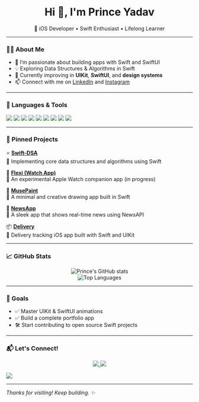 <h1 align="center">Hi 👋, I'm Prince Yadav</h1>

<p align="center">
  📱 iOS Developer • Swift Enthusiast • Lifelong Learner
</p>

---

### 🧑‍💻 About Me

- 🚀 I’m passionate about building apps with Swift and SwiftUI  
- 💡 Exploring Data Structures & Algorithms in Swift  
- 🌱 Currently improving in **UIKit**, **SwiftUI**, and **design systems**  
- 📫 Connect with me on [LinkedIn](https://www.linkedin.com/in/prince-yadav0108ios) and [Instagram](https://www.instagram.com/prince_ya_01/)  

---

### 🔧 Languages & Tools

<p align="left">
  <img src="https://img.shields.io/badge/Swift-F05138?style=for-the-badge&logo=swift&logoColor=white" />
  <img src="https://img.shields.io/badge/Xcode-147EFB?style=for-the-badge&logo=Xcode&logoColor=white" />
  <img src="https://img.shields.io/badge/SwiftUI-0D1117?style=for-the-badge&logo=swift&logoColor=blue" />
  <img src="https://img.shields.io/badge/Git-F05032?style=for-the-badge&logo=git&logoColor=white" />
  <img src="https://img.shields.io/badge/Figma-F24E1E?style=for-the-badge&logo=figma&logoColor=white" />
  <img src="https://img.shields.io/badge/HTML-E34F26?style=for-the-badge&logo=html5&logoColor=white" />
  <img src="https://img.shields.io/badge/CSS-1572B6?style=for-the-badge&logo=css3&logoColor=white" />
  <img src="https://img.shields.io/badge/JavaScript-F7DF1E?style=for-the-badge&logo=javascript&logoColor=black" />
  <img src="https://img.shields.io/badge/Node.js-339933?style=for-the-badge&logo=nodedotjs&logoColor=white" />
</p>

---

### 📌 Pinned Projects

⭐ **[Swift-DSA](https://github.com/prince-0408/Swift-DSA)**  
🔸 Implementing core data structures and algorithms using Swift

📱 **[Flexi (Watch App)](https://github.com/prince-0408/Flexi)**  
🔸 An experimental Apple Watch companion app (in progress)

🎨 **[MusePaint](https://github.com/prince-0408/MusePaint)**  
🔸 A minimal and creative drawing app built in Swift

📰 **[NewsApp](https://github.com/prince-0408/NewsApp)**  
🔸 A sleek app that shows real-time news using NewsAPI

📦 **[Delivery](https://github.com/prince-0408/Delivery)**  
🔸 Delivery tracking iOS app built with Swift and UIKit

---

### 📈 GitHub Stats

<p align="center">
  <img src="https://github-readme-stats.vercel.app/api?username=prince-0408&show_icons=true&theme=tokyonight" alt="Prince's GitHub stats" />
  <br />
  <img src="https://github-readme-stats.vercel.app/api/top-langs/?username=prince-0408&layout=compact&theme=tokyonight" alt="Top Languages" />
</p>

---

### 🎯 Goals

- ✅ Master UIKit & SwiftUI animations  
- ✅ Build a complete portfolio app  
- 🛠 Start contributing to open source Swift projects  

---

### 📬 Let's Connect!

<p align="center">
  <a href="https://www.linkedin.com/in/prince-yadav0108ios" target="_blank">
    <img src="https://img.shields.io/badge/LinkedIn-0077B5?style=for-the-badge&logo=linkedin&logoColor=white" />
  </a>
  <a href="https://www.instagram.com/prince_ya_01/" target="_blank">
    <img src="https://img.shields.io/badge/Instagram-E4405F?style=for-the-badge&logo=instagram&logoColor=white" />
  </a>
</p>


<a href="https://www.linkedin.com/in/prince-yadav0108ios">
  <img src="https://img.shields.io/badge/LinkedIn-blue?style=for-the-badge&logo=linkedin&logoColor=white" />
</a>

---

_Thanks for visiting! Keep building. ✨_
